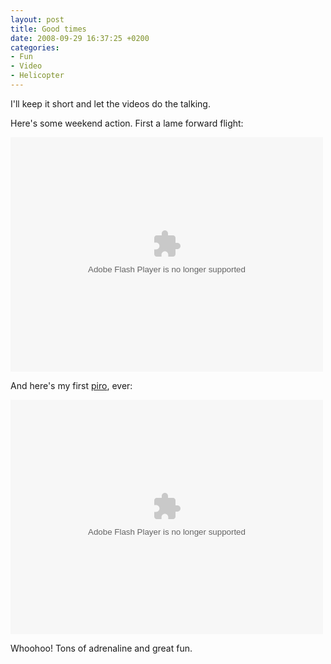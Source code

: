 ```yaml
---
layout: post
title: Good times
date: 2008-09-29 16:37:25 +0200
categories:
- Fun
- Video
- Helicopter
---
```

<p>I'll keep it short and let the videos do the talking.</p>
<p>Here's some weekend action. First a lame forward flight:</p>
<p><object type="application/x-shockwave-flash" width="500" height="375" data="http://www.flickr.com/apps/video/stewart.swf?v=60247" classid="clsid:D27CDB6E-AE6D-11cf-96B8-444553540000"><param name="flashvars" value="intl_lang=en-us&amp;photo_secret=112f4c2726&amp;photo_id=2895031443&amp;show_info_box=true"></param><param name="movie" value="http://www.flickr.com/apps/video/stewart.swf?v=60247"></param><param name="bgcolor" value="#000000"></param><param name="allowFullScreen" value="true"></param><embed type="application/x-shockwave-flash" src="http://www.flickr.com/apps/video/stewart.swf?v=60247" bgcolor="#000000" allowfullscreen="true" flashvars="intl_lang=en-us&amp;photo_secret=112f4c2726&amp;photo_id=2895031443&amp;flickr_show_info_box=true" height="375" width="500"></embed></object></p>
<p>And here's my first <a href="http://www.rcheliwiki.com/Pirouette">piro</a>, ever:</p>
<p><object type="application/x-shockwave-flash" width="500" height="375" data="http://www.flickr.com/apps/video/stewart.swf?v=60247" classid="clsid:D27CDB6E-AE6D-11cf-96B8-444553540000"><param name="flashvars" value="intl_lang=en-us&amp;photo_secret=db12ced441&amp;photo_id=2895727599&amp;show_info_box=true"></param><param name="movie" value="http://www.flickr.com/apps/video/stewart.swf?v=60247"></param><param name="bgcolor" value="#000000"></param><param name="allowFullScreen" value="true"></param><embed type="application/x-shockwave-flash" src="http://www.flickr.com/apps/video/stewart.swf?v=60247" bgcolor="#000000" allowfullscreen="true" flashvars="intl_lang=en-us&amp;photo_secret=db12ced441&amp;photo_id=2895727599&amp;flickr_show_info_box=true" height="375" width="500"></embed></object></p>
<p>Whoohoo! Tons of adrenaline and great fun.</p>
